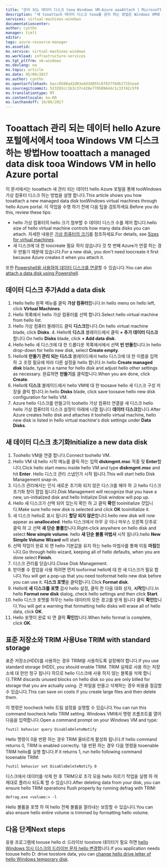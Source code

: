 ```yaml
---
title: "관리 되는 데이터 디스크 tooa Windows VM-Azure aaaAttach | Microsoft Docs"
description: "새 tooattach 데이터 디스크 tooa를 관리 하는 방법은 Windows VM에 Azure 포털 사용 하 여 hello hello 리소스 관리자 배포 모델입니다."
services: virtual-machines-windows
documentationcenter: 
author: cynthn
manager: timlt
editor: 
tags: azure-resource-manager
ms.assetid: 
ms.service: virtual-machines-windows
ms.workload: infrastructure-services
ms.tgt_pltfrm: vm-windows
ms.devlang: na
ms.topic: article
ms.date: 05/09/2017
ms.author: cynthn
ms.openlocfilehash: bacc0589ad2d93e4d3d055c8f837f8db27291ead
ms.sourcegitcommit: 523283cc1b3c37c428e77850964dc1c33742c5f0
ms.translationtype: MT
ms.contentlocale: ko-KR
ms.lasthandoff: 10/06/2017
---
```

# <a name="how-tooattach-a-managed-data-disk-tooa-windows-vm-in-hello-azure-portal"></a><span data-ttu-id="11ee7-103">Tooattach 관리 되는 데이터 hello Azure 포털에서에서 tooa Windows VM 디스크 하는 방법</span><span class="sxs-lookup"><span data-stu-id="11ee7-103">How tooattach a managed data disk tooa Windows VM in hello Azure portal</span></span>

<span data-ttu-id="11ee7-104">이 문서에서는 tooattach 새 관리 되는 데이터 hello Azure 포털을 통해 tooWindows 가상 컴퓨터 디스크 하는 방법을 설명 합니다.</span><span class="sxs-lookup"><span data-stu-id="11ee7-104">This article shows you how tooattach a new managed data disk tooWindows virtual machines through hello Azure portal.</span></span> <span data-ttu-id="11ee7-105">이 작업을 수행 하기 전에 다음 팁을 검토하세요.</span><span class="sxs-lookup"><span data-stu-id="11ee7-105">Before you do this, review these tips:</span></span>

* <span data-ttu-id="11ee7-106">hello 가상 컴퓨터의 hello 크기 첨부할 수 데이터 디스크 수를 제어 합니다.</span><span class="sxs-lookup"><span data-stu-id="11ee7-106">hello size of hello virtual machine controls how many data disks you can attach.</span></span> <span data-ttu-id="11ee7-107">자세한 내용은 [가상 컴퓨터의 크기](sizes.md)를 참조하세요.</span><span class="sxs-lookup"><span data-stu-id="11ee7-107">For details, see [Sizes for virtual machines](sizes.md).</span></span>
* <span data-ttu-id="11ee7-108">새 디스크에 대 한 toocreate 필요 하지 않습니다 것 첫 번째 Azure가 연결 하는 경우 만들기 때문에 있습니다.</span><span class="sxs-lookup"><span data-stu-id="11ee7-108">For a new disk, you don't need toocreate it first because Azure creates it when you attach it.</span></span>

<span data-ttu-id="11ee7-109">또한 [Powershell을 사용하여 데이터 디스크를 연결](attach-disk-ps.md)할 수 있습니다.</span><span class="sxs-lookup"><span data-stu-id="11ee7-109">You can also [attach a data disk using Powershell](attach-disk-ps.md).</span></span>



## <a name="add-a-data-disk"></a><span data-ttu-id="11ee7-110">데이터 디스크 추가</span><span class="sxs-lookup"><span data-stu-id="11ee7-110">Add a data disk</span></span>
1. <span data-ttu-id="11ee7-111">Hello hello 왼쪽 메뉴를 클릭 **가상 컴퓨터**합니다.</span><span class="sxs-lookup"><span data-stu-id="11ee7-111">In hello menu on hello left, click **Virtual Machines**.</span></span>
2. <span data-ttu-id="11ee7-112">Hello 목록에서 hello 가상 컴퓨터를 선택 합니다.</span><span class="sxs-lookup"><span data-stu-id="11ee7-112">Select hello virtual machine from hello list.</span></span>
3. <span data-ttu-id="11ee7-113">Hello 가상 컴퓨터 블레이드 클릭 **디스크**합니다.</span><span class="sxs-lookup"><span data-stu-id="11ee7-113">On hello virtual machine blade, click **Disks**.</span></span>
   4. <span data-ttu-id="11ee7-114">Hello에 **디스크** 블레이드에서 클릭 **+ 추가 데이터 디스크**합니다.</span><span class="sxs-lookup"><span data-stu-id="11ee7-114">On hello **Disks** blade, click **+ Add data disk**.</span></span>
5. <span data-ttu-id="11ee7-115">Hello hello 새 디스크에 대 한 드롭다운 목록에서에서 선택 **빈 만들**합니다.</span><span class="sxs-lookup"><span data-stu-id="11ee7-115">In hello drop-down for hello new disk, select **Create empty**.</span></span>
6. <span data-ttu-id="11ee7-116">Hello에 **만들기 관리 되는 디스크** 블레이드에서 hello 디스크에 대 한 이름을 입력 하 고 조정 필요에 따라 다른 설정을 hello 합니다.</span><span class="sxs-lookup"><span data-stu-id="11ee7-116">In hello **Create managed disk** blade, type in a name for hello disk and adjust hello other settings as necessary.</span></span> <span data-ttu-id="11ee7-117">완료하면 **만들기**를 클릭합니다.</span><span class="sxs-lookup"><span data-stu-id="11ee7-117">When you are done, click **Create**.</span></span>
7. <span data-ttu-id="11ee7-118">Hello에 **디스크** 블레이드에서 hello VM에 대 한 toosave hello 새 디스크 구성 저장을 클릭 합니다.</span><span class="sxs-lookup"><span data-stu-id="11ee7-118">In hello **Disks** blade, click save toosave hello new disk configuration for hello VM.</span></span>
6. <span data-ttu-id="11ee7-119">Azure hello 디스크를 만들고이 toohello 가상 컴퓨터 연결을 새 디스크 hello hello 가상 컴퓨터의 디스크 설정이 아래에 나열 됩니다 **데이터 디스크**합니다.</span><span class="sxs-lookup"><span data-stu-id="11ee7-119">After Azure creates hello disk and attaches it toohello virtual machine, hello new disk is listed in hello virtual machine's disk settings under **Data Disks**.</span></span>


## <a name="initialize-a-new-data-disk"></a><span data-ttu-id="11ee7-120">새 데이터 디스크 초기화</span><span class="sxs-lookup"><span data-stu-id="11ee7-120">Initialize a new data disk</span></span>

1. <span data-ttu-id="11ee7-121">Toohello VM을 연결 합니다.</span><span class="sxs-lookup"><span data-stu-id="11ee7-121">Connect toohello VM.</span></span>
1. <span data-ttu-id="11ee7-122">Hello VM 내 hello 시작 메뉴를 클릭 하는 입력 **diskmgmt.msc** 적중 및 **Enter**합니다.</span><span class="sxs-lookup"><span data-stu-id="11ee7-122">Click hello start menu inside hello VM and type **diskmgmt.msc** and hit **Enter**.</span></span> <span data-ttu-id="11ee7-123">Hello 디스크 관리 스냅인가 시작 됩니다.</span><span class="sxs-lookup"><span data-stu-id="11ee7-123">This will start hello Disk Management snap-in.</span></span>
2. <span data-ttu-id="11ee7-124">디스크 관리에서는 인식 새로운 초기화 되지 않은 디스크를 해야 하 고 hello 디스크 초기화 창이 팝업 됩니다.</span><span class="sxs-lookup"><span data-stu-id="11ee7-124">Disk Management will recognize that you have a new, un-initialized disk and hello Initialize Disk window will pop up.</span></span>
3. <span data-ttu-id="11ee7-125">Hello 새 디스크가 선택 되어 있는지 확인 하 고 클릭 **확인** tooinitialize 것입니다.</span><span class="sxs-lookup"><span data-stu-id="11ee7-125">Make sure hello new disk is selected and click **OK** tooinitialize it.</span></span>
4. <span data-ttu-id="11ee7-126">새 디스크 hello로 표시 됩니다 **할당 되지 않은**합니다.</span><span class="sxs-lookup"><span data-stu-id="11ee7-126">hello new disk will now appear as **unallocated**.</span></span> <span data-ttu-id="11ee7-127">Hello 디스크에서 아무 곳 이나 마우스 오른쪽 단추로 클릭 하 고 선택 **새 단순 볼륨**합니다.</span><span class="sxs-lookup"><span data-stu-id="11ee7-127">Right-click anywhere on hello disk and select **New simple volume**.</span></span> <span data-ttu-id="11ee7-128">hello **새 단순 볼륨 마법사** 시작 됩니다.</span><span class="sxs-lookup"><span data-stu-id="11ee7-128">hello **New Simple Volume Wizard** will start.</span></span>
5. <span data-ttu-id="11ee7-129">선택 작업이 완료 되 면 hello 기본값을 유지 하는 hello 마법사를 통해 이동 **마침**합니다.</span><span class="sxs-lookup"><span data-stu-id="11ee7-129">Go through hello wizard, keeping all of hello defaults, when you are done select **Finish**.</span></span>
6. <span data-ttu-id="11ee7-130">디스크 관리를 닫습니다.</span><span class="sxs-lookup"><span data-stu-id="11ee7-130">Close Disk Management.</span></span>
7. <span data-ttu-id="11ee7-131">받아볼 수 팝업을 사용 하려면 먼저 tooformat hello에 대 한 새 디스크가 필요 합니다.</span><span class="sxs-lookup"><span data-stu-id="11ee7-131">You will get a pop-up that you need tooformat hello new disk before you can use it.</span></span> <span data-ttu-id="11ee7-132">**디스크 포맷**을 클릭합니다.</span><span class="sxs-lookup"><span data-stu-id="11ee7-132">Click **Format disk**.</span></span>
8. <span data-ttu-id="11ee7-133">Hello에 **새 디스크를 포맷** 검사 hello 설정, 클릭 한 다음 대화 상자, **시작**합니다.</span><span class="sxs-lookup"><span data-stu-id="11ee7-133">In hello **Format new disk** dialog, check hello settings and then click **Start**.</span></span>
9. <span data-ttu-id="11ee7-134">hello 디스크 포맷를 허무는 hello 데이터의 모든 경고를 받게 됩니다 클릭 **확인**합니다.</span><span class="sxs-lookup"><span data-stu-id="11ee7-134">You will get a warning that formatting hello disks will erase all of hello data, click **OK**.</span></span>
10. <span data-ttu-id="11ee7-135">Hello 포맷이 완료 되 면 클릭 **확인**합니다.</span><span class="sxs-lookup"><span data-stu-id="11ee7-135">When hello format is complete, click **OK**.</span></span>

## <a name="use-trim-with-standard-storage"></a><span data-ttu-id="11ee7-136">표준 저장소와 TRIM 사용</span><span class="sxs-lookup"><span data-stu-id="11ee7-136">Use TRIM with standard storage</span></span>

<span data-ttu-id="11ee7-137">표준 저장소(HDD)를 사용하는 경우 TRIM을 사용하도록 설정해야 합니다.</span><span class="sxs-lookup"><span data-stu-id="11ee7-137">If you use standard storage (HDD), you should enable TRIM.</span></span> <span data-ttu-id="11ee7-138">TRIM 실제로 사용 하는 저장소에 대 한만 청구 됩니다 하므로 hello 디스크에 사용 하지 않는 블록을 삭제 합니다.</span><span class="sxs-lookup"><span data-stu-id="11ee7-138">TRIM discards unused blocks on hello disk so you are only billed for storage that you are actually using.</span></span> <span data-ttu-id="11ee7-139">큰 파일을 만들고 삭제하는 경우 비용을 절감할 수 있습니다.</span><span class="sxs-lookup"><span data-stu-id="11ee7-139">This can save on costs if you create large files and then delete them.</span></span> 

<span data-ttu-id="11ee7-140">이 명령은 toocheck hello 트림 설정을 실행할 수 있습니다.</span><span class="sxs-lookup"><span data-stu-id="11ee7-140">You can run this command toocheck hello TRIM setting.</span></span> <span data-ttu-id="11ee7-141">Windows VM에서 명령 프롬프트를 열어 다음을 입력합니다.</span><span class="sxs-lookup"><span data-stu-id="11ee7-141">Open a command prompt on your Windows VM and type:</span></span>

```
fsutil behavior query DisableDeleteNotify
```

<span data-ttu-id="11ee7-142">Hello 명령이 0을 반환 하는 경우 TRIM 올바르게 활성화 됩니다.</span><span class="sxs-lookup"><span data-stu-id="11ee7-142">If hello command returns 0, TRIM is enabled correctly.</span></span> <span data-ttu-id="11ee7-143">1을 반환 하는 경우 다음 명령을 tooenable TRIM hello를 실행 합니다.</span><span class="sxs-lookup"><span data-stu-id="11ee7-143">If it returns 1, run hello following command tooenable TRIM:</span></span>
```
fsutil behavior set DisableDeleteNotify 0
```

<span data-ttu-id="11ee7-144">디스크에서 데이터를 삭제 한 후 TRIM으로 조각 모음 hello 자르기 작업을 실행 하 여 제대로 플러시 되도록 할 수 있습니다.</span><span class="sxs-lookup"><span data-stu-id="11ee7-144">After deleting data from your disk, you can ensure hello TRIM operations flush properly by running defrag with TRIM:</span></span>

```
defrag.exe <volume:> -l
```

<span data-ttu-id="11ee7-145">Hello 볼륨을 포맷 하 여 hello 전체 볼륨을 잘라내는 보장할 수 있습니다.</span><span class="sxs-lookup"><span data-stu-id="11ee7-145">You can also ensure hello entire volume is trimmed by formatting hello volume.</span></span>

## <a name="next-steps"></a><span data-ttu-id="11ee7-146">다음 단계</span><span class="sxs-lookup"><span data-stu-id="11ee7-146">Next steps</span></span>
<span data-ttu-id="11ee7-147">응용 프로그램에 toouse hello d: 드라이브 toostore 데이터가 필요 하면 [hello Windows 임시 디스크의 드라이브 문자 hello 변경](change-drive-letter.md?toc=%2fazure%2fvirtual-machines%2fwindows%2fclassic%2ftoc.json)합니다.</span><span class="sxs-lookup"><span data-stu-id="11ee7-147">If you application needs toouse hello D: drive toostore data, you can [change hello drive letter of hello Windows temporary disk](change-drive-letter.md?toc=%2fazure%2fvirtual-machines%2fwindows%2fclassic%2ftoc.json).</span></span>
